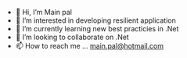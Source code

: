 - 👋 Hi, I’m Main pal
- 👀 I’m interested in developing resilient application
- 🌱 I’m currently learning new best practicies in .Net
- 💞️ I’m looking to collaborate on .Net
- 📫 How to reach me ... main.pal@hotmail.com

<!---
MainJhatwal/MainJhatwal is a ✨ special ✨ repository because its `README.md` (this file) appears on your GitHub profile.
You can click the Preview link to take a look at your changes.
--->
